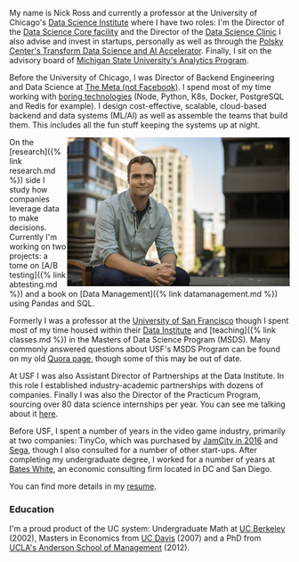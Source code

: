 <!-- This File is used by both the about and index page -->
My name is Nick Ross and currently a professor at the University of Chicago's [Data Science Institute](https://datascience.uchicago.edu/) where I have two roles: I'm the Director of the [Data Science Core facility](https://datascience.uchicago.edu/research/data-science-software-development-core/) and the Director of the [Data Science Clinic](https://datascience.uchicago.edu/education/data-science-clinic/) I also advise and invest in startups, personally as well as through the [Polsky Center's Transform Data Science and AI Accelerator](https://polsky.uchicago.edu/programs-events/transform/). Finally, I sit on the advisory board of [Michigan State University's Analytics Program](https://broad.msu.edu/masters/business-data-science-analytics/board/).

Before the University of Chicago, I was Director of Backend Engineering and Data Science at [The Meta (not Facebook)](https://themeta.com/). I spend most of my time working with [boring technologies](http://boringtechnology.club/) (Node, Python, K8s, Docker, PostgreSQL and Redis for example). I design cost-effective, scalable, cloud-based backend and data systems (ML/AI) as well as assemble the teams that build them. This includes all the fun stuff keeping the systems up at night.

<div style="float: right;margin-left 0px; margin-right: 0px;"><img src="/images/NickRossPhoto.webp" width="400" alt="Professional headshot of Nick Ross" /></div>

On the [research]({% link research.md %}) side I study how companies leverage data to make decisions. Currently I'm working on two projects: a tome on [A/B testing]({% link abtesting.md %}) and a book on [Data Management]({% link datamanagement.md %}) using Pandas and SQL.

Formerly I was a professor at the [University of San Francisco](https://www.usfca.edu) though I spent most of my time housed within their [Data Institute](https://www.usfca.edu/data-institute) and [teaching]({% link classes.md %}) in the Masters of Data Science Program (MSDS). Many commonly answered questions about USF's MSDS Program can be found on my old [Quora page](https://www.quora.com/profile/Nicholas-Ross), though some of this may be out of date.

At USF I was also Assistant Director of Partnerships at the Data Institute. In this role I established industry-academic partnerships with dozens of companies. Finally I was also the Director of the Practicum Program, sourcing over 80 data science internships per year. You can see me talking about it [here](https://www.youtube.com/watch?v=O17hZq3iM1A).

Before USF, I spent a number of years in the video game industry, primarily at two companies: TinyCo, which was purchased by [JamCity in 2016](https://www.jamcity.com/why-were-buying-tinyco/) and [Sega](https://www.sega.com/), though I also consulted for a number of other start-ups. After completing my undergraduate degree, I worked for a number of years at [Bates White](https://www.bateswhite.com/), an economic consulting firm located in DC and San Diego. 

You can find more details in my [resume](/assets/RossResume.pdf).

### Education 

I'm a proud product of the UC system: Undergraduate Math at [UC Berkeley](https://math.berkeley.edu/) (2002), Masters in Economics from [UC Davis](https://economics.ucdavis.edu/) (2007) and a PhD from [UCLA's Anderson School of Management](https://www.anderson.ucla.edu/) (2012).

